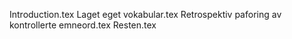 Introduction.tex
Laget eget vokabular.tex
Retrospektiv paforing av kontrollerte emneord.tex
Resten.tex